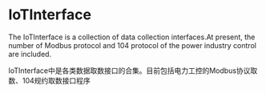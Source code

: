 # IoTInterface
The IoTInterface is a collection of data collection interfaces.At present, the number of Modbus protocol and 104 protocol of the power industry control are included.


IoTInterface中是各类数据取数接口的合集。目前包括电力工控的Modbus协议取数、104规约取数接口程序

